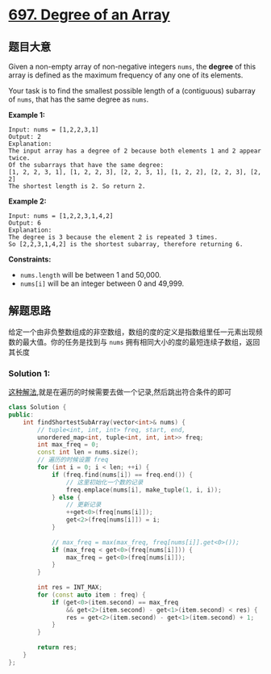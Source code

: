# [697. Degree of an Array](https://leetcode.com/problems/degree-of-an-array/)

## 题目大意

Given a non-empty array of non-negative integers `nums`, the **degree** of this array is defined as the maximum frequency of any one of its elements.

Your task is to find the smallest possible length of a (contiguous) subarray of `nums`, that has the same degree as `nums`.

 

**Example 1:**

```
Input: nums = [1,2,2,3,1]
Output: 2
Explanation: 
The input array has a degree of 2 because both elements 1 and 2 appear twice.
Of the subarrays that have the same degree:
[1, 2, 2, 3, 1], [1, 2, 2, 3], [2, 2, 3, 1], [1, 2, 2], [2, 2, 3], [2, 2]
The shortest length is 2. So return 2.
```

**Example 2:**

```
Input: nums = [1,2,2,3,1,4,2]
Output: 6
Explanation: 
The degree is 3 because the element 2 is repeated 3 times.
So [2,2,3,1,4,2] is the shortest subarray, therefore returning 6.
```

 

**Constraints:**

- `nums.length` will be between 1 and 50,000.
- `nums[i]` will be an integer between 0 and 49,999.

## 解题思路

给定一个由非负整数组成的非空数组，数组的度的定义是指数组里任一元素出现频数的最大值。你的任务是找到与 `nums` 拥有相同大小的度的最短连续子数组，返回其长度


### Solution 1:

 [这种解法](https://books.halfrost.com/leetcode/ChapterFour/0600~0699/0697.Degree-of-an-Array/),就是在遍历的时候需要去做一个记录,然后跳出符合条件的即可

````c++
class Solution {
public:
    int findShortestSubArray(vector<int>& nums) {
        // tuple<int, int, int> freq, start, end,
        unordered_map<int, tuple<int, int, int>> freq;
        int max_freq = 0;
        const int len = nums.size();
        // 遍历的时候设置 freq
        for (int i = 0; i < len; ++i) {
            if (freq.find(nums[i]) == freq.end()) {
                // 这里初始化一个数的记录
                freq.emplace(nums[i], make_tuple(1, i, i));
            } else {
                // 更新记录
                ++get<0>(freq[nums[i]]);
                get<2>(freq[nums[i]]) = i;
            }
            
            // max_freq = max(max_freq, freq[nums[i]].get<0>());
            if (max_freq < get<0>(freq[nums[i]])) {
                max_freq = get<0>(freq[nums[i]]);
            }
        }
        
        int res = INT_MAX;
        for (const auto item : freq) {
            if (get<0>(item.second) == max_freq
                && get<2>(item.second) - get<1>(item.second) < res) {
                res = get<2>(item.second) - get<1>(item.second) + 1;
            }
        }
        
        return res;
    }
};
````

